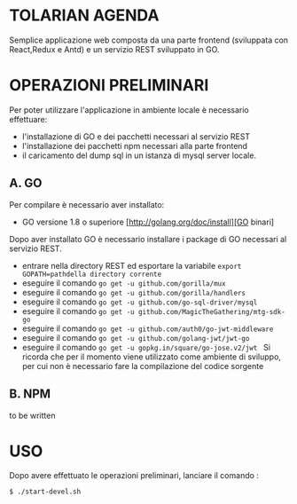 TOLARIAN AGENDA
=================

Semplice applicazione web composta da una parte frontend (sviluppata con React,Redux e Antd) e un servizio REST sviluppato in GO.


OPERAZIONI PRELIMINARI
======================

Per poter utilizzare l'applicazione in ambiente locale è necessario effettuare:
* l'installazione di GO e dei pacchetti necessari al servizio REST
* l'installazione dei pacchetti npm necessari alla parte frontend
* il caricamento del dump sql in un istanza di mysql server locale.

A. GO
-----
Per compilare è necessario aver installato:
* GO versione 1.8 o superiore [http://golang.org/doc/install][GO binari]

[GO binari]: http://golang.org/doc/install

Dopo aver installato GO è necessario installare i package di GO necessari al servizio REST.
* entrare nella directory REST ed esportare la variabile 
`export GOPATH=pathdella directory corrente`
* eseguire il comando `go get -u github.com/gorilla/mux`
* eseguire il comando `go get -u github.com/gorilla/handlers`
* eseguire il comando `go get -u github.com/go-sql-driver/mysql`
* eseguire il comando `go get -u github.com/MagicTheGathering/mtg-sdk-go`
* eseguire il comando `go get -u github.com/auth0/go-jwt-middleware`
* eseguire il comando `go get -u github.com/golang-jwt/jwt-go `
* eseguire il comando `go get -u gopkg.in/square/go-jose.v2/jwt `
Si ricorda che per il momento viene utilizzato come ambiente di sviluppo, per cui non è necessario fare la compilazione del codice sorgente

B. NPM
------
to be written

USO
===

Dopo avere effettuato le operazioni preliminari, lanciare il comando :

`
$ ./start-devel.sh
`


